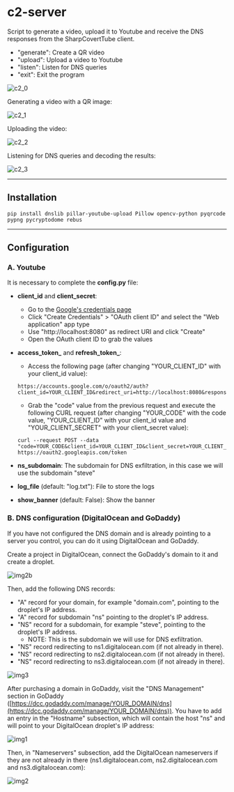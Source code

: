 # c2-server

Script to generate a video, upload it to Youtube and receive the DNS responses from the SharpCovertTube client.

 - "generate": Create a QR video
 - "upload": Upload a video to Youtube
 - "listen": Listen for DNS queries
 - "exit": Exit the program

![c2_0](https://raw.githubusercontent.com/ricardojoserf/ricardojoserf.github.io/master/images/sharpcoverttube/c2_0.png)

Generating a video with a QR image:

![c2_1](https://raw.githubusercontent.com/ricardojoserf/ricardojoserf.github.io/master/images/sharpcoverttube/c2_1.png)

Uploading the video:

![c2_2](https://raw.githubusercontent.com/ricardojoserf/ricardojoserf.github.io/master/images/sharpcoverttube/c2_2.png)

Listening for DNS queries and decoding the results:

![c2_3](https://raw.githubusercontent.com/ricardojoserf/ricardojoserf.github.io/master/images/sharpcoverttube/c2_3.png)

--------------------------

## Installation

```
pip install dnslib pillar-youtube-upload Pillow opencv-python pyqrcode pypng pycryptodome rebus
```

--------------------------

## Configuration

### A. Youtube 

It is necessary to complete the **config.py** file:

- **client_id** and **client_secret**:
     - Go to the [Google's credentials page](https://console.cloud.google.com/apis/credentials)
     - Click "Create Credentials" > "OAuth client ID" and select the "Web application" app type
     - Use "http://localhost:8080" as redirect URI and click "Create"
     - Open the OAuth client ID to grab the values
       
- **access_token_** and **refresh_token_**:
     - Access the following page (after changing "YOUR_CLIENT_ID" with your client_id value):
     
      https://accounts.google.com/o/oauth2/auth?client_id=YOUR_CLIENT_ID&redirect_uri=http://localhost:8080&response_type=code&scope=https://www.googleapis.com/auth/youtube.upload&access_type=offline
  
     - Grab the "code" value from the previous request and execute the following CURL request (after changing "YOUR_CODE" with the code value, "YOUR_CLIENT_ID" with your client_id value and "YOUR_CLIENT_SECRET" with your client_secret value):
 
      curl --request POST --data "code=YOUR_CODE&client_id=YOUR_CLIENT_ID&client_secret=YOUR_CLIENT_SECRET&redirect_uri=http://localhost:8080&grant_type=authorization_code" https://oauth2.googleapis.com/token

- **ns_subdomain**: The subdomain for DNS exfiltration, in this case we will use the subdomain "steve"
- **log_file** (default: "log.txt"): File to store the logs
- **show_banner** (default: False): Show the banner


### B. DNS configuration (DigitalOcean and GoDaddy)

If you have not configured the DNS domain and is already pointing to a server you control, you can do it using DigitalOcean and GoDaddy.

Create a project in DigitalOcean, connect the GoDaddy's domain to it and create a droplet.

![img2b](https://raw.githubusercontent.com/ricardojoserf/ricardojoserf.github.io/master/images/dns-exfiltration/Screenshot_2b.png)

Then, add the following DNS records:

- "A" record for your domain, for example "domain.com", pointing to the droplet's IP address.
- "A" record for subdomain "ns" pointing to the droplet's IP address.
- "NS" record for a subdomain, for example "steve", pointing to the droplet's IP address.
   - NOTE: This is the subdomain we will use for DNS exfiltration.
- "NS" record redirecting to ns1.digitalocean.com (if not already in there).
- "NS" record redirecting to ns2.digitalocean.com (if not already in there).
- "NS" record redirecting to ns3.digitalocean.com (if not already in there).

![img3](https://raw.githubusercontent.com/ricardojoserf/ricardojoserf.github.io/master/images/dns-exfiltration/Screenshot_3.png)

After purchasing a domain in GoDaddy, visit the "DNS Management" section in GoDaddy ([https://dcc.godaddy.com/manage/YOUR_DOMAIN/dns](https://dcc.godaddy.com/manage/YOUR_DOMAIN/dns)). You have to add an entry in the "Hostname" subsection, which will contain the host "ns" and will point to your DigitalOcean droplet's IP address:

![img1](https://raw.githubusercontent.com/ricardojoserf/ricardojoserf.github.io/master/images/dns-exfiltration/Screenshot_1.png)

Then, in "Nameservers" subsection, add the DigitalOcean nameservers if they are not already in there (ns1.digitalocean.com, ns2.digitalocean.com and ns3.digitalocean.com):

![img2](https://raw.githubusercontent.com/ricardojoserf/ricardojoserf.github.io/master/images/dns-exfiltration/Screenshot_2.png)
